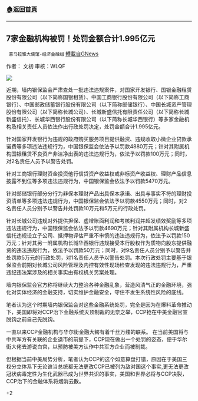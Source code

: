 ###  [:house:返回首頁](https://github.com/ourhimalayas/txt)
---

## 7家金融机构被罚！处罚金额合计1.995亿元
` 喜马拉雅大使馆-经济金融组` [轉載自GNews](https://gnews.org/zh-hans/841345/)

作者： 文初
审核：WLQF

![]()![](https://gnews.org/wp-content/uploads/2021/01/169-1-4.jpg)

近期，墙内银保监会严肃查处一批违法违规案件，对国家开发银行、国银金融租赁股份有限公司（以下简称国银租赁）、中国工商银行股份有限公司（以下简称工商银行）、中国邮政储蓄银行股份有限公司（以下简称邮储银行）、中国长城资产管理股份有限公司（以下简称长城公司）、长城新盛信托有限责任公司（以下简称长城新盛信托）、长城华西银行股份有限公司（以下简称长城华西银行）等多家金融机构及相关责任人员依法作出行政处罚决定，处罚金额合计1.995亿元。

针对国家开发银行为违规的政府购买服务项目提供融资、违规收取小微企业贷款承诺费等多项违法违规行为，中国银保监会依法予以罚款4880万元；针对其附属机构国银租赁不良资产非洁净出表的违法违规行为，依法予以罚款100万元；同时，对2名责任人员予以警告处罚。

针对工商银行理财资金投资他行信贷资产收益权或非标资产收益权、理财产品信息披露不到位等多项违法违规行为，中国银保监会依法予以罚款5470万元。

针对邮储银行部分分行为非保本理财产品出具保本承诺、出具与事实不符的理财投资清单等多项违法违规行为，中国银保监会依法予以罚款4550万元；同时，对2名责任人员分别予以警告并处罚款10万元和5万元的行政处罚。

针对长城公司违规对外提供担保、虚增账面利润和考核利润并超发绩效奖励等多项违法违规行为，中国银保监会依法予以罚款4690万元；针对其附属机构长城新盛信托违规设立子公司、抵押物评估严重不审慎的违法违规行为，依法予以罚款150万元；针对其另一附属机构长城华西银行违规接受本行股权作为质物向股东提供融资的违法违规行为，依法予以罚款50万元；同时，对9名责任人员分别予以警告并处罚款5万元的行政处罚，对1名责任人员予以警告处罚。本次行政处罚主要基于银保监会前期对长城公司风险管理及内控有效性现场检查发现的违法违规行为，严重违纪违法案涉及的相关事实由有权机关另案处理。

墙内银保监会官方称将继续大力整治各种金融乱象，营造风清气正的金融环境，强化对实体经济的金融支持，切实维护金融安全，守住不发生系统性风险的底线。

笔者认为这个时期墙内银保监会对这些金融系统处罚，完全是因为在爆料革命推动下，美国即将对CCP治下金融系统灭顶制裁的无奈之举，CCP抢在中美金融官宣脱钩之前自己先脱钩。

一直以来CCP金融机构与华尔街金融大鳄有着千丝万缕的联系。 在当前美国将与中共军方有关联的企业退市的前提下，CCP现在做出一个处罚的姿态，便于华尔街大佬去游说白宫，以预防被美方认作中共军方企业而被制裁。

但根据当前中美局势分析，笔者认为CCP的这个如意算盘打错，原因在于美国三权分立体系下无论谁当总统都无法更改CCP已被列为敌对国这个事实,更无法更改冠状病毒定性为生化武器已成为世界共识的事实，美国和世界必将与CCP决裂，CCP治下的金融体系将烟消云散。

+2

